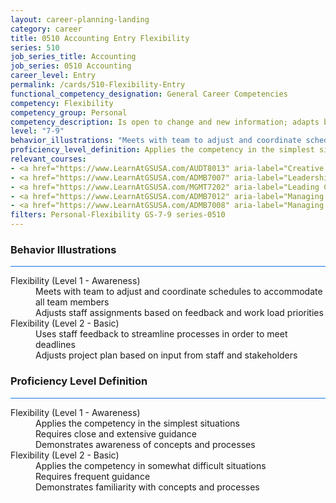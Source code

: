 ```yaml
---
layout: career-planning-landing
category: career
title: 0510 Accounting Entry Flexibility
series: 510
job_series_title: Accounting
job_series: 0510 Accounting
career_level: Entry
permalink: /cards/510-Flexibility-Entry
functional_competency_designation: General Career Competencies
competency: Flexibility
competency_group: Personal
competency_description: Is open to change and new information; adapts behavior or work methods in response to new information, changing conditions, or unexpected obstacles; effectively deals with ambiguity.
level: "7-9"
behavior_illustrations: "Meets with team to adjust and coordinate schedules to accommodate all team members ? Adjusts staff assignments based on feedback and work load priorities ? Uses staff feedback to streamline processes in order to meet deadlines ? Adjusts project plan based on input from staff and stakeholders"
proficiency_level_definition: Applies the competency in the simplest situations ? Requires close and extensive guidance ? Demonstrates awareness of concepts and processes ? Applies the competency in somewhat difficult situations ? Requires frequent guidance ? Demonstrates familiarity with concepts and processes 
relevant_courses: 
- <a href="https://www.LearnAtGSUSA.com/AUDT8013" aria-label="Creative and Critical Thinking for Auditors (AUDT8012), GSU - https://www.LearnAtGSUSA.com/AUDT8013">Creative and Critical Thinking for Auditors (AUDT8012), GSU</a>
- <a href="https://www.LearnAtGSUSA.com/ADMB7007" aria-label="Leadership Skills for Non-Supervisors (ADMB7006), GSU - https://www.LearnAtGSUSA.com/ADMB7007">Leadership Skills for Non-Supervisors (ADMB7006), GSU</a>
- <a href="https://www.LearnAtGSUSA.com/MGMT7202" aria-label="Leading Change (MGMT7201), GSU - https://www.LearnAtGSUSA.com/MGMT7202">Leading Change (MGMT7201), GSU</a>
- <a href="https://www.LearnAtGSUSA.com/ADMB7012" aria-label="Managing Multiple Priorities (ADMB7007), GSU - https://www.LearnAtGSUSA.com/ADMB7012">Managing Multiple Priorities (ADMB7007), GSU</a>
- <a href="https://www.LearnAtGSUSA.com/ADMB7008" aria-label="Managing Multiple Priorities (ADMB7007), GSU - https://www.LearnAtGSUSA.com/ADMB7008">Managing Multiple Priorities (ADMB7007), GSU</a>
filters: Personal-Flexibility GS-7-9 series-0510
---
```


<div class="desktop:grid-col-6 margin-y-3">
  <div class="border-top-2 bg-white padding-3 shadow-5 height-full members-hover border-1px button-border border-top-blue radius-lg card-text-color">
    <h3>Behavior Illustrations</h3>
    <hr style="background-color: #1b74e0 !important;"/>
    <dl class="text-base card-content-color"><dt>Flexibility (Level 1 - Awareness)</dt><dd>Meets with team to adjust and coordinate schedules to accommodate all team members </dd><dd> Adjusts staff assignments based on feedback and work load priorities</dd><dt>Flexibility (Level 2 - Basic)</dt><dd>Uses staff feedback to streamline processes in order to meet deadlines </dd><dd> Adjusts project plan based on input from staff and stakeholders</dd></dl>
  </div>
</div>
<div class="desktop:grid-col-6 margin-y-3">
  <div class="border-top-2 bg-white padding-3 shadow-5 height-full members-hover border-1px button-border border-top-blue radius-lg card-text-color">
    <h3>Proficiency Level Definition</h3>
     <hr style="background-color: #1b74e0 !important;"/>
    <dl class="text-base card-content-color"><dt>Flexibility (Level 1 - Awareness)</dt><dd>Applies the competency in the simplest situations </dd><dd> Requires close and extensive guidance </dd><dd> Demonstrates awareness of concepts and processes</dd><dt>Flexibility (Level 2 - Basic)</dt><dd>Applies the competency in somewhat difficult situations </dd><dd> Requires frequent guidance </dd><dd> Demonstrates familiarity with concepts and processes </dd></dl>
  </div>
</div>